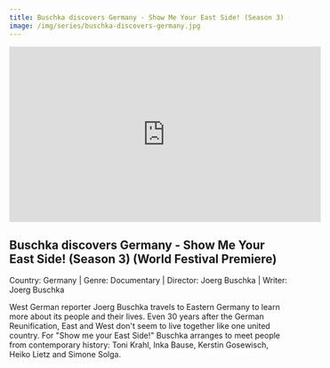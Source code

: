 ```yaml
---
title: Buschka discovers Germany - Show Me Your East Side! (Season 3) (World Festival Premiere)
image: /img/series/buschka-discovers-germany.jpg
---
```

<iframe width="560" height="315" src="https://www.youtube-nocookie.com/embed/UJEJpr1uxFo" frameborder="0" allow="accelerometer; autoplay; encrypted-media; gyroscope; picture-in-picture" allowfullscreen></iframe>

## Buschka discovers Germany - Show Me Your East Side! (Season 3) (World Festival Premiere)
Country: Germany | Genre: Documentary | Director: Joerg Buschka | Writer: Joerg Buschka

West German reporter Joerg Buschka travels to Eastern Germany to learn more about its people and their lives. Even 30 years after the German Reunification, East and West don't seem to live together like one united country. For "Show me your East Side!" Buschka arranges to meet people from contemporary history: Toni Krahl, Inka Bause, Kerstin Gosewisch, Heiko Lietz and Simone Solga.